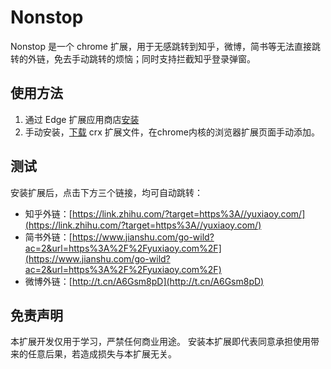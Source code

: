 # Nonstop
Nonstop 是一个 chrome 扩展，用于无感跳转到知乎，微博，简书等无法直接跳转的外链，免去手动跳转的烦恼；同时支持拦截知乎登录弹窗。

## 使用方法
1. 通过 Edge 扩展应用商店[安装](https://microsoftedge.microsoft.com/addons/detail/nonstop/ncjhljkmeagghpgekhdkaedcbippeaog?hl=zh-CN)
2. 手动安装，[下载](https://github.com/Yuxiaoy1/nonstop/releases/tag/0.2.0) crx 扩展文件，在chrome内核的浏览器扩展页面手动添加。

## 测试
安装扩展后，点击下方三个链接，均可自动跳转：
* 知乎外链：[https://link.zhihu.com/?target=https%3A//yuxiaoy.com/](https://link.zhihu.com/?target=https%3A//yuxiaoy.com/)
* 简书外链：[https://www.jianshu.com/go-wild?ac=2&url=https%3A%2F%2Fyuxiaoy.com%2F](https://www.jianshu.com/go-wild?ac=2&url=https%3A%2F%2Fyuxiaoy.com%2F)
* 微博外链：[http://t.cn/A6Gsm8pD](http://t.cn/A6Gsm8pD)

## 免责声明
本扩展开发仅用于学习，严禁任何商业用途。
安装本扩展即代表同意承担使用带来的任意后果，若造成损失与本扩展无关。